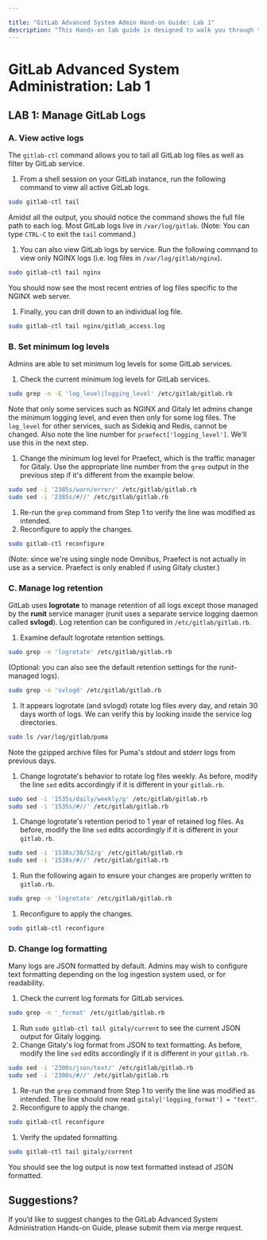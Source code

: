 ```yaml
---

title: "GitLab Advanced System Admin Hand-on Guide: Lab 1"
description: "This Hands-on lab guide is designed to walk you through the lab exercises used in the GitLab Advanced System Administration course."
---
```

# GitLab Advanced System Administration: Lab 1



## LAB 1: Manage GitLab Logs

### A. View active logs

The `gitlab-ctl` command allows you to tail all GitLab log files as well as filter by GitLab service.

1. From a shell session on your GitLab instance, run the following command to view all active GitLab logs.

```bash
sudo gitlab-ctl tail
```

Amidst all the output, you should notice the command shows the full file path to each log. Most GitLab logs live in `/var/log/gitlab`.
(Note: You can type `CTRL-C` to exit the `tail` command.)
1. You can also view GitLab logs by service. Run the following command to view only NGINX logs (i.e. log files in `/var/log/gitlab/nginx`).

```bash
sudo gitlab-ctl tail nginx
```

You should now see the most recent entries of log files specific to the NGINX web server.
1. Finally, you can drill down to an individual log file.

```bash
sudo gitlab-ctl tail nginx/gitlab_access.log
```

### B. Set minimum log levels

Admins are able to set minimum log levels for some GitLab services.
1. Check the current minimum log levels for GitLab services.

```bash
sudo grep -n -E 'log_level|logging_level' /etc/gitlab/gitlab.rb
```

Note that only some services such as NGINX and Gitaly let admins change the minimum logging level, and even then only for some log files. The `log_level` for other services, such as Sidekiq and Redis, cannot be changed. Also note the line number for `praefect['logging_level']`. We'll use this in the next step.
1. Change the minimum log level for Praefect, which is the traffic manager for Gitaly. Use the appropriate line number from the `grep` output in the previous step if it's different from the example below.

```bash
sudo sed -i '2385s/warn/error/' /etc/gitlab/gitlab.rb
sudo sed -i '2385s/#//' /etc/gitlab/gitlab.rb
```

1. Re-run the `grep` command from Step 1 to verify the line was modified as intended.
1. Reconfigure to apply the changes.

```bash
sudo gitlab-ctl reconfigure
```

(Note: since we're using single node Omnibus, Praefect is not actually in use as a service. Praefect is only enabled if using Gitaly cluster.)

### C. Manage log retention

GitLab uses **logrotate** to manage retention of all logs except those managed by the **runit** service manager (runit uses a separate service logging daemon called **svlogd**). Log retention can be configured in `/etc/gitlab/gitlab.rb`.
1. Examine default logrotate retention settings.

```bash
sudo grep -n 'logrotate' /etc/gitlab/gitlab.rb
```

(Optional: you can also see the default retention settings for the runit-managed logs).

```bash
sudo grep -n 'svlogd' /etc/gitlab/gitlab.rb
```

1. It appears logrotate (and svlogd) rotate log files every day, and retain 30 days worth of logs. We can verify this by looking inside the service log directories.

```bash
sudo ls /var/log/gitlab/puma
```

Note the gzipped archive files for Puma's stdout and stderr logs from previous days.
1. Change logrotate's behavior to rotate log files weekly. As before, modify the line `sed` edits accordingly if it is different in your `gitlab.rb`.

```bash
sudo sed -i '1535s/daily/weekly/g' /etc/gitlab/gitlab.rb
sudo sed -i '1535s/#//' /etc/gitlab/gitlab.rb
```

1. Change logrotate's retention period to 1 year of retained log files. As before, modify the line `sed` edits accordingly if it is different in your `gitlab.rb`.

```bash
sudo sed -i '1538s/30/52/g' /etc/gitlab/gitlab.rb
sudo sed -i '1538s/#//' /etc/gitlab/gitlab.rb
```

1. Run the following again to ensure your changes are properly written to `gitlab.rb`.

```bash
sudo grep -n 'logrotate' /etc/gitlab/gitlab.rb
```

1. Reconfigure to apply the changes.

```bash
sudo gitlab-ctl reconfigure
```

### D. Change log formatting

Many logs are JSON formatted by default. Admins may wish to configure text formatting depending on the log ingestion system used, or for readability.
1. Check the current log formats for GitLab services.

```bash
sudo grep -n '_format' /etc/gitlab/gitlab.rb
```

1. Run `sudo gitlab-ctl tail gitaly/current` to see the current JSON output for Gitaly logging.
1. Change Gitaly's log format from JSON to text formatting. As before, modify the line `sed` edits accordingly if it is different in your `gitlab.rb`.

```bash
sudo sed -i '2300s/json/text/' /etc/gitlab/gitlab.rb
sudo sed -i '2300s/#//' /etc/gitlab/gitlab.rb
```

1. Re-run the `grep` command from Step 1 to verify the line was modified as intended. The line should now read `gitaly['logging_format'] = "text"`.
1. Reconfigure to apply the change.

```bash
sudo gitlab-ctl reconfigure
```

1. Verify the updated formatting.

```bash
sudo gitlab-ctl tail gitaly/current
```

You should see the log output is now text formatted instead of JSON formatted.

## Suggestions?

If you’d like to suggest changes to the GitLab Advanced System Administration Hands-on Guide, please submit them via merge request.


